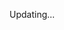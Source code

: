 Updating...

[//]: # (For full documentation visit [mkdocs.org]&#40;https://www.mkdocs.org&#41;.)

[//]: # ()
[//]: # ()
[//]: # (## Create a project)

[//]: # ()
[//]: # (    mkdocs.yml    # The configuration file.)

[//]: # (    docs/pages/)

[//]: # (        index.md  # The documentation homepage.)

[//]: # (        ...       # Other markdown pages, images and other files.)
